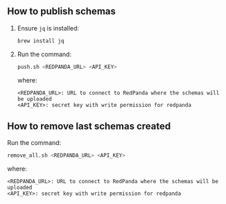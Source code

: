 How to publish schemas
----------------------

1. Ensure `jq` is installed:

    ```bash
    brew install jq
    ```

1. Run the command:

    ```bash
    push.sh <REDPANDA_URL> <API_KEY>
    ```

    where:

    ```text
    <REDPANDA_URL>: URL to connect to RedPanda where the schemas will be uploaded
    <API_KEY>: secret key with write permission for redpanda
    ```

How to remove last schemas created
----------------------------------

Run the command:

```bash
remove_all.sh <REDPANDA_URL> <API_KEY>
```

where:

```text
<REDPANDA_URL>: URL to connect to RedPanda where the schemas will be uploaded
<API_KEY>: secret key with write permission for redpanda
```
